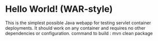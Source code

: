 Hello World! (WAR-style)
===============

This is the simplest possible Java webapp for testing servlet container deployments.  It should work on any container and requires no other dependencies or configuration.
command to build : mvn clean package
